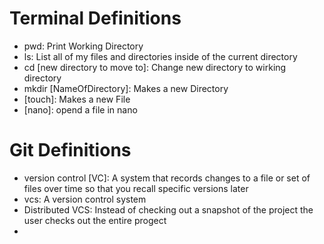 # Terminal Definitions
- pwd: Print Working Directory
- ls: List all of my files and directories inside of the current directory
- cd [new directory to move to]: Change new directory to wirking directory
- mkdir [NameOfDirectory]: Makes a new Directory
- [touch]: Makes a new File
- [nano]: opend a file in nano

# Git Definitions 
- version control [VC]: A system that records changes to a file or set of files over time so that you recall specific versions later
- vcs: A version control system 
- Distributed VCS: Instead of checking out a snapshot of the project the user checks out the entire progect
- 
